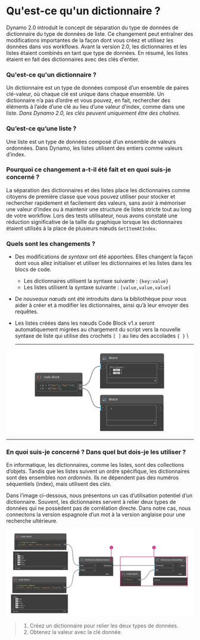 # Qu'est-ce qu'un dictionnaire ? 

Dynamo 2.0 introduit le concept de séparation du type de données de dictionnaire du type de données de liste. Ce changement peut entraîner des modifications importantes de la façon dont vous créez et utilisez les données dans vos workflows. Avant la version 2.0, les dictionnaires et les listes étaient combinés en tant que type de données. En résumé, les listes étaient en fait des dictionnaires avec des clés d’entier.

### **Qu'est-ce qu'un dictionnaire ?**

Un dictionnaire est un type de données composé d’un ensemble de paires clé-valeur, où chaque clé est unique dans chaque ensemble. Un dictionnaire n’a pas d’ordre et vous pouvez, en fait, rechercher des éléments à l’aide d’une clé au lieu d’une valeur d’index, comme dans une liste. _Dans Dynamo 2.0, les clés peuvent uniquement être des chaînes._

### **Qu’est-ce qu’une liste ?**

Une liste est un type de données composé d’un ensemble de valeurs ordonnées. Dans Dynamo, les listes utilisent des entiers comme valeurs d’index.

### **Pourquoi ce changement a-t-il été fait et en quoi suis-je concerné ?**

La séparation des dictionnaires et des listes place les dictionnaires comme citoyens de première classe que vous pouvez utiliser pour stocker et rechercher rapidement et facilement des valeurs, sans avoir à mémoriser une valeur d’index ou à maintenir une structure de listes stricte tout au long de votre workflow. Lors des tests utilisateur, nous avons constaté une réduction significative de la taille du graphique lorsque les dictionnaires étaient utilisés à la place de plusieurs nœuds `GetItemAtIndex`.

### **Quels sont les changements ?**

* Des modifications de _syntaxe_ ont été apportées. Elles changent la façon dont vous allez initialiser et utiliser les dictionnaires et les listes dans les blocs de code.
  * Les dictionnaires utilisent la syntaxe suivante : `{key:value}`
  * Les listes utilisent la syntaxe suivante : `[value,value,value]`
* De _nouveaux nœuds_ ont été introduits dans la bibliothèque pour vous aider à créer et à modifier les dictionnaires, ainsi qu’à leur envoyer des requêtes.
*   Les listes créées dans les nœuds Code Block v1.x seront automatiquement migrées au chargement du script vers la nouvelle syntaxe de liste qui utilise des crochets `[ ]` au lieu des accolades `{ }` \\

    ***

![](<../images/5-5/1/what is a dictionary - what are the changes (1) (4).jpg>)

***

### **En quoi suis-je concerné ? Dans quel but dois-je les utiliser ?**

En informatique, les dictionnaires, comme les listes, sont des collections d’objets. Tandis que les listes suivent un ordre spécifique, les dictionnaires sont des ensembles _non ordonnés_. Ils ne dépendent pas des numéros séquentiels (index), mais utilisent des _clés._

Dans l’image ci-dessous, nous présentons un cas d’utilisation potentiel d’un dictionnaire. Souvent, les dictionnaires servent à relier deux types de données qui ne possèdent pas de corrélation directe. Dans notre cas, nous connectons la version espagnole d’un mot à la version anglaise pour une recherche ultérieure.

![](../images/5-5/1/whatisadictionary-whatwouldyouusethesefor.jpg)

> 1. Créez un dictionnaire pour relier les deux types de données.
> 2. Obtenez la valeur avec la clé donnée.
